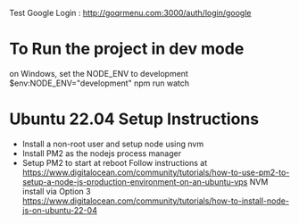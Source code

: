 Test Google Login : http://goqrmenu.com:3000/auth/login/google


# To Run the project in dev mode
on Windows, set the NODE_ENV to development
$env:NODE_ENV="development"
npm run watch

# Ubuntu 22.04 Setup Instructions
- Install a non-root user and setup node using nvm
- Install PM2 as the nodejs process manager
- Setup PM2 to start at reboot
Follow instructions at https://www.digitalocean.com/community/tutorials/how-to-use-pm2-to-setup-a-node-js-production-environment-on-an-ubuntu-vps
NVM install via Option 3 https://www.digitalocean.com/community/tutorials/how-to-install-node-js-on-ubuntu-22-04
